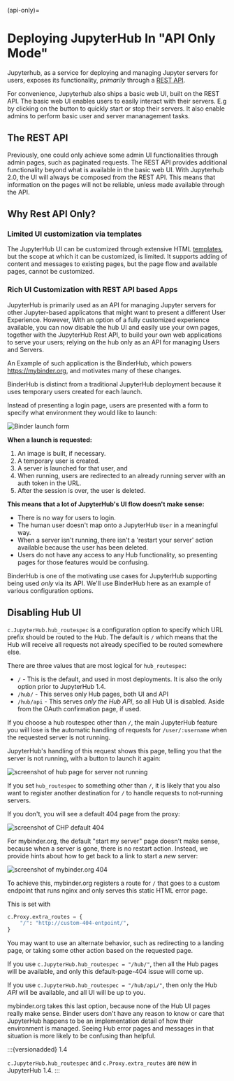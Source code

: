 (api-only)=

# Deploying JupyterHub In "API Only Mode"

Jupyterhub, as a service for deploying and managing Jupyter servers for users, exposes its functionality, _primarily_ through a [REST API](rest).

For convenience, Jupyterhub also ships a basic web UI, built on the REST API. The basic web UI enables users to easily interact with their servers. E.g by clicking on the button to quickly start or stop their servers. It also enable admins to perform basic user and server mananagement tasks.

## The REST API

Previously, one could only achieve some admin UI functionalities through admin pages, such as paginated requests. The REST API provides additional functionality beyond what is available in the basic web UI. With Jupyterhub 2.0, the UI will always be composed from the REST API. This means that information on the pages will not be reliable, unless made available through the API.

## Why Rest API Only?

### Limited UI customization via templates

The JupyterHub UI can be customized through extensive HTML [templates](templates), but the scope at which it can be customized, is limited. It supports adding of content and messages to existing pages, but the page flow and available pages, cannot be customized.

### Rich UI Customization with REST API based Apps

JupyterHub is primarily used as an API for managing Jupyter servers for other Jupyter-based applicatons that might want to present a different User Experience. However, With an option of a fully customized experience available, you can now disable the hub UI and easily use your own pages, together with the JupyterHub Rest API, to build your own web applications to serve your users; relying on the hub only as an API for managing Users and Servers.

An Example of such application is the BinderHub, which powers https://mybinder.org, and motivates many of these changes.

BinderHub is distinct from a traditional JupyterHub deployment because it uses temporary users created for each launch.

Instead of presenting a login page, users are presented with a form to specify what environment they would like to launch:

![Binder launch form](../images/binderhub-form.png)


**When a launch is requested:**

1. An image is built, if necessary.
2. A temporary user is created.
3. A server is launched for that user, and
4. When running, users are redirected to an already running server with an auth token in the URL.
5. After the session is over, the user is deleted.

**This means that a lot of JupyterHub's UI flow doesn't make sense:**

- There is no way for users to login.
- The human user doesn't map onto a JupyterHub `User` in a meaningful way.
- When a server isn't running, there isn't a 'restart your server' action available because the user has been deleted.
- Users do not have any access to any Hub functionality, so presenting pages for those features would be confusing.

BinderHub is one of the motivating use cases for JupyterHub supporting being used _only_ via its API.
We'll use BinderHub here as an example of various configuration options.

[binderhub]: https://binderhub.readthedocs.io

## Disabling Hub UI

`c.JupyterHub.hub_routespec` is a configuration option to specify which URL prefix should be routed to the Hub.
The default is `/` which means that the Hub will receive all requests not already specified to be routed somewhere else.

There are three values that are most logical for `hub_routespec`:

- `/` - This is the default, and used in most deployments. It is also the only option prior to JupyterHub 1.4.
- `/hub/` - This serves only Hub pages, both UI and API
- `/hub/api` - This serves _only the Hub API_, so all Hub UI is disabled. Aside from the OAuth confirmation page, if used.

If you choose a hub routespec other than `/`, the main JupyterHub feature you will lose is the automatic handling of requests for `/user/:username` when the requested server is not running.

JupyterHub's handling of this request shows this page, telling you that the server is not running, with a button to launch it again:

![screenshot of hub page for server not running](../images/server-not-running.png)

If you set `hub_routespec` to something other than `/`, it is likely that you also want to register another destination for `/` to handle requests to not-running servers.

If you don't, you will see a default 404 page from the proxy:

![screenshot of CHP default 404](../images/chp-404.png)

For mybinder.org, the default "start my server" page doesn't make sense,
because when a server is gone, there is no restart action. Instead, we provide hints about how to get back to a link to start a _new_ server:

![screenshot of mybinder.org 404](../images/binder-404.png)

To achieve this, mybinder.org registers a route for `/` that goes to a custom endpoint that runs nginx and only serves this static HTML error page.

This is set with

```python
c.Proxy.extra_routes = {
    "/": "http://custom-404-entpoint/",
}
```

You may want to use an alternate behavior, such as redirecting to a landing page, or taking some other action based on the requested page.

If you use `c.JupyterHub.hub_routespec = "/hub/"`, then all the Hub pages will be available, and only this default-page-404 issue will come up.

If you use `c.JupyterHub.hub_routespec = "/hub/api/"`, then only the Hub _API_ will be available, and all UI will be up to you.

mybinder.org takes this last option, because none of the Hub UI pages really make sense.
Binder users don't have any reason to know or care that JupyterHub happens to be an implementation detail of how their environment is managed. Seeing Hub error pages and messages in that situation is more likely to be confusing than helpful.

:::{versionadded} 1.4

`c.JupyterHub.hub_routespec` and `c.Proxy.extra_routes` are new in JupyterHub 1.4.
:::
